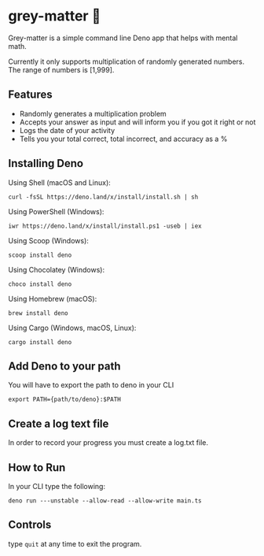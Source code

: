 # grey-matter 🧠
Grey-matter is a simple command line Deno app that helps with mental math.

Currently it only supports multiplication of randomly generated numbers. The range of numbers is [1,999].

## Features
- Randomly generates a multiplication problem
- Accepts your answer as input and will inform you if you got it right or not
- Logs the date of your activity
- Tells you your total correct, total incorrect, and accuracy as a %

## Installing Deno 

Using Shell (macOS and Linux):

```curl -fsSL https://deno.land/x/install/install.sh | sh```

Using PowerShell (Windows):

```iwr https://deno.land/x/install/install.ps1 -useb | iex```

Using Scoop (Windows):

```scoop install deno```

Using Chocolatey (Windows):

```choco install deno```

Using Homebrew (macOS):

```brew install deno```

Using Cargo (Windows, macOS, Linux):

```cargo install deno```

## Add Deno to your path

You will have to export the path to deno in your CLI

```export PATH={path/to/deno}:$PATH```

## Create a log text file

In order to record your progress you must create a log.txt file. 

## How to Run

In your CLI type the following: 

```deno run ---unstable --allow-read --allow-write main.ts```

## Controls 

type ```quit``` at any time to exit the program.
